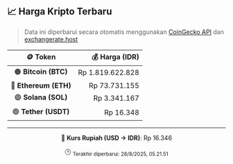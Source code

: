 

<!-- HARGA_KRIPTO -->
## 📈 Harga Kripto Terbaru

> Data ini diperbarui secara otomatis menggunakan [CoinGecko API](https://www.coingecko.com/) dan [exchangerate.host](https://exchangerate.host/)

<div align="center">

| 🪙 Token | 💰 Harga (IDR) |
|:------:|---------------:|
| 🟠 **Bitcoin (BTC)**   | Rp 1.819.622.828 |
| 🔵 **Ethereum (ETH)**  | Rp 73.731.155 |
| 🟣 **Solana (SOL)**    | Rp 3.341.167 |
| 🟢 **Tether (USDT)**   | Rp 16.348 |

---

💱 **Kurs Rupiah (USD → IDR)**: Rp 16.346

🕒 <sub>Terakhir diperbarui: 28/8/2025, 05.21.51</sub>

</div>
<!-- /HARGA_KRIPTO -->